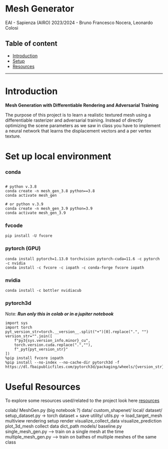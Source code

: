 # Mesh Generator
EAI - Sapienza (AIRO) 2023/2024 -  Bruno Francesco Nocera, Leonardo Colosi


## Table of content
- [Introduction](#introduction)
- [Setup](#set-up-local-environment)
- [Resources](#useful-resources)
<!-- - [References](#references) -->
--- 
# Introduction

**Mesh Generation with Differentiable Rendering and Adversarial Training**

The purpose of this project is to learn a realistic textured mesh using a differentiable rasterizer and adversarial training. Instead of directly optimizing the scene parameters as we saw in class you have to implement a neural network that learns the displacement vectors and a per vertex texture.


# Set up local environment

### conda 
```code 

# python v.3.8
conda create -n mesh_gen_3.8 python==3.8
conda activate mesh_gen 

# or python v.3.9
conda create -n mesh_gen_3.9 python=3.9
conda activate mesh_gen_3.9
```

### fvcode
```code
pip install -U fvcore
```

### pytorch (GPU)
```code
conda install pytorch=1.13.0 torchvision pytorch-cuda=11.6 -c pytorch -c nvidia
conda install -c fvcore -c iopath -c conda-forge fvcore iopath
```

### nvidia
```code
conda install -c bottler nvidiacub
```

### pytorch3d
Note: ***Run only this in colab or in a jupiter notebook***
```code 
import sys
import torch
pyt_version_str=torch.__version__.split("+")[0].replace(".", "")
version_str="".join([
    f"py3{sys.version_info.minor}_cu",
    torch.version.cuda.replace(".",""),
    f"_pyt{pyt_version_str}"
])
%pip install fvcore iopath
%pip install --no-index --no-cache-dir pytorch3d -f https://dl.fbaipublicfiles.com/pytorch3d/packaging/wheels/{version_str}/download.html
```

# Useful Resources
To explore some resources used/related to the project look here [resources](resources)

colab/
    MeshGen.py (big notebook ?)
data/
    custom_shapenet/
local/
    dataset/
        setup_dataset.py -> torch dataset + save
    utility/
        utils.py ->   load_target_mesh
                        multiview rendering
                        setup render
                        visualize_collect_data
                        visualize_prediction
                        plot_3d_mesh
                        collect data
                        dict_path
    models/
        baseline.py
        single_mesh_gen.py      --> train on a single mesh at the time
        multiple_mesh_gen.py    --> train on bathes of multiple meshes of the same class


